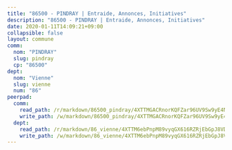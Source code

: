 ```yaml
---
title: "86500 - PINDRAY | Entraide, Annonces, Initiatives"
description: "86500 - PINDRAY | Entraide, Annonces, Initiatives"
date: 2020-01-11T14:09:21+09:00
collapsible: false
layout: commune
comm:
  nom: "PINDRAY"
  slug: pindray
  cp: "86500"
dept:
  nom: "Vienne"
  slug: vienne
  num: "86"
peerpad:
  comm:
    read_path: /r/markdown/86500_pindray/4XTTMGACRnorKQFZar96UV9Sw9yE4NAcPEdhg8y3JbUcWgMm2
    write_path: /w/markdown/86500_pindray/4XTTMGACRnorKQFZar96UV9Sw9yE4NAcPEdhg8y3JbUcWgMm2-K3TgULRyjVwRwqDLsABBwYQsioe1HR8LUtaXq1WhFdnrhn1iD7FmjqPdAQAeYTF9ojY9CxRkGV8AGsJqqwcm6hB1zGCLBGwo6fnyDyPr2Mfd6b3H2NwUCqNw1vNFRex8nDGP1RHJ
  dept:
    read_path: /r/markdown/86_vienne/4XTTM6ebPnpM89vyqGX616RZRjEbGpJ8VDNVdSCrMHCb86ALN
    write_path: /w/markdown/86_vienne/4XTTM6ebPnpM89vyqGX616RZRjEbGpJ8VDNVdSCrMHCb86ALN-K3TgUEmU2PzobkNvYrNtR4DXtgm1qYeknzdEZmszmUFpRSMDjV62q8xZv1nUQEJqGnnT9H399N9TnzZMyT3rgAM3pHPbqGxVD33vWNzCSkbf2kxHwBfenpixiJuwbWaCBERwmNeA
---
```


